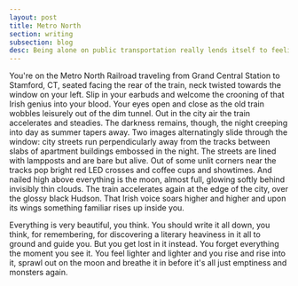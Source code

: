 ```yaml
---
layout: post
title: Metro North
section: writing
subsection: blog
desc: Being alone on public transportation really lends itself to feeling.
---
```


You're on the Metro North Railroad traveling from Grand Central Station to Stamford, CT, seated facing the rear of the train, neck twisted towards the window on your left. Slip in your earbuds and welcome the crooning of that Irish genius into your blood. Your eyes open and close as the old train wobbles leisurely out of the dim tunnel. Out in the city air the train accelerates and steadies. The darkness remains, though, the night creeping into day as summer tapers away. Two images alternatingly slide through the window: city streets run perpendicularly away from the tracks between slabs of apartment buildings embossed in the night. The streets are lined with lampposts and are bare but alive. Out of some unlit corners near the tracks pop bright red LED crosses and coffee cups and showtimes. And nailed high above everything is the moon, almost full, glowing softly behind invisibly thin clouds. The train accelerates again at the edge of the city, over the glossy black Hudson. That Irish voice soars higher and higher and upon its wings something familiar rises up inside you.

Everything is very beautiful, you think. You should write it all down, you think, for remembering, for discovering a literary heaviness in it all to ground and guide you. But you get lost in it instead. You forget everything the moment you see it. You feel lighter and lighter and you rise and rise into it, sprawl out on the moon and breathe it in before it's all just emptiness and monsters again.
